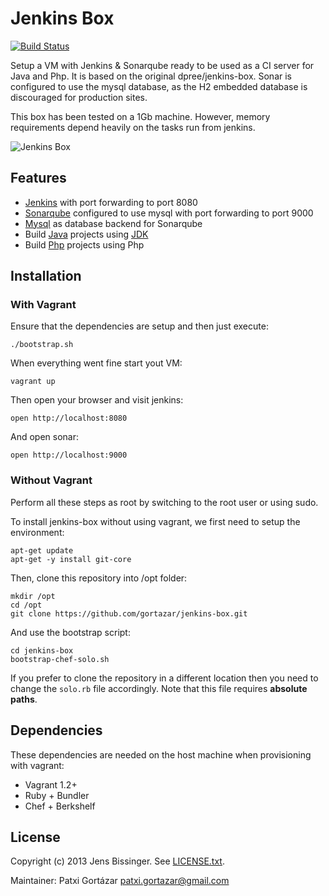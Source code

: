 # Jenkins Box

[![Build Status](https://travis-ci.org/gortazar/jenkins-box.png)](https://travis-ci.org/gortazar/jenkins-box)

Setup a VM with Jenkins & Sonarqube ready to be used as a CI server for Java and Php. It is based on the original dpree/jenkins-box. 
Sonar is configured to use the mysql database, as the H2 embedded database is discouraged for production sites.

This box has been tested on a 1Gb machine. However, memory requirements depend heavily on the tasks run from jenkins. 

![Jenkins Box](./jenkins-box.png)

## Features

- [Jenkins](http://jenkins-ci.org/) with port forwarding to port 8080
- [Sonarqube](http://www.sonarqube.org/) configured to use mysql with port forwarding to port 9000
- [Mysql](http://www.mysql.com/) as database backend for Sonarqube
- Build [Java](https://www.java.com/) projects using [JDK](http://www.oracle.com/technetwork/java/javase/downloads/index.html)
- Build [Php](http://php.net/) projects using Php

## Installation

### With Vagrant

Ensure that the dependencies are setup and then just execute:

    ./bootstrap.sh

When everything went fine start yout VM:

    vagrant up

Then open your browser and visit jenkins:

    open http://localhost:8080

And open sonar:

    open http://localhost:9000

### Without Vagrant

Perform all these steps as root by switching to the root user or using sudo.

To install jenkins-box without using vagrant, we first need to setup the environment:

    apt-get update
    apt-get -y install git-core

Then, clone this repository into /opt folder:

    mkdir /opt
    cd /opt
    git clone https://github.com/gortazar/jenkins-box.git

And use the bootstrap script:

    cd jenkins-box
    bootstrap-chef-solo.sh

If you prefer to clone the repository in a different location then you need to change the `solo.rb` file accordingly. Note that this file requires **absolute paths**.

## Dependencies

These dependencies are needed on the host machine when provisioning with vagrant:

- Vagrant 1.2+
- Ruby + Bundler
- Chef + Berkshelf

## License

Copyright (c) 2013 Jens Bissinger. See [LICENSE.txt](LICENSE.txt).

Maintainer: Patxi Gortázar <patxi.gortazar@gmail.com>


